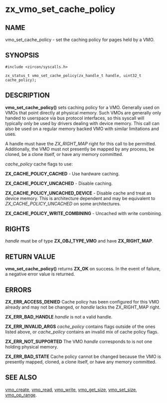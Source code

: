 # zx_vmo_set_cache_policy

## NAME

vmo_set_cache_policy - set the caching policy for pages held by a VMO.

## SYNOPSIS

```
#include <zircon/syscalls.h>

zx_status_t vmo_set_cache_policy(zx_handle_t handle, uint32_t cache_policy);

```

## DESCRIPTION

**vmo_set_cache_policy()** sets caching policy for a VMO. Generally used on VMOs
that point directly at physical memory. Such VMOs are generally only handed to
userspace via bus protocol interfaces, so this syscall will typically only be
used by drivers dealing with device memory. This call can also be used on a
regular memory backed VMO with similar limitations and uses.

A handle must have the *ZX_RIGHT_MAP* right for this call to be
permitted. Additionally, the VMO must not presently be mapped by any process,
be cloned, be a clone itself, or have any memory committed.

*cache_policy* cache flags to use:

**ZX_CACHE_POLICY_CACHED** - Use hardware caching.

**ZX_CACHE_POLICY_UNCACHED** - Disable caching.

**ZX_CACHE_POLICY_UNCACHED_DEVICE** - Disable cache and treat as device memory.
This is architecture dependent and may be equivalent to
*ZX_CACHE_POLICY_UNCACHED* on some architectures.

**ZX_CACHE_POLICY_WRITE_COMBINING** - Uncached with write combining.

## RIGHTS

<!-- Updated by scripts/update-docs-from-abigen, do not edit this section manually. -->

*handle* must be of type **ZX_OBJ_TYPE_VMO** and have **ZX_RIGHT_MAP**.

## RETURN VALUE

**vmo_set_cache_policy()** returns **ZX_OK** on success. In the event of
failure, a negative error value is returned.

## ERRORS

**ZX_ERR_ACCESS_DENIED** Cache policy has been configured for this VMO already and
may not be changed, or *handle* lacks the ZX_RIGHT_MAP right.

**ZX_ERR_BAD_HANDLE** *handle* is not a valid handle.

**ZX_ERR_INVALID_ARGS** *cache_policy* contains flags outside of the ones listed
above, or *cache_policy* contains an invalid mix of cache policy flags.

**ZX_ERR_NOT_SUPPORTED** The VMO *handle* corresponds to is not one holding
physical memory.

**ZX_ERR_BAD_STATE** Cache policy cannot be changed because the VMO is presently
mapped, cloned, a clone itself, or have any memory committed.

## SEE ALSO

[vmo_create](vmo_create.md), [vmo_read](vmo_read.md), [vmo_write](vmo_write.md),
[vmo_get_size](vmo_get_size.md), [vmo_set_size](vmo_set_size.md),
[vmo_op_range](vmo_op_range.md).
